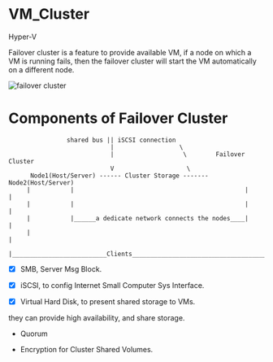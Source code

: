 # VM_Cluster
Hyper-V

Failover cluster is a feature to provide available VM, if a node on which a VM is running fails, then the failover cluster will start the VM automatically on a different node.

![failover cluster](https://i0.wp.com/www.itpromentor.com/wp-content/uploads/2016/12/hv-cluster-3.png?w=1560&ssl=1)

# Components of Failover Cluster



                    shared bus || iSCSI connection
                                |                  \
                                |                   \        Failover Cluster
                                V                    \
          Node1(Host/Server) ------ Cluster Storage ------- Node2(Host/Server)
         |           |                                               |          |
         |           |                                               |          |
         |           |______a dedicate network connects the nodes____|          |
         |                                                                      |
         |__________________________Clients_____________________________________|


- [x] SMB, Server Msg Block.

- [x] iSCSI, to config Internet Small Computer Sys Interface.

- [x] Virtual Hard Disk, to present shared storage to VMs.

they can provide high availability, and share storage.

* Quorum

* Encryption for Cluster Shared Volumes.




